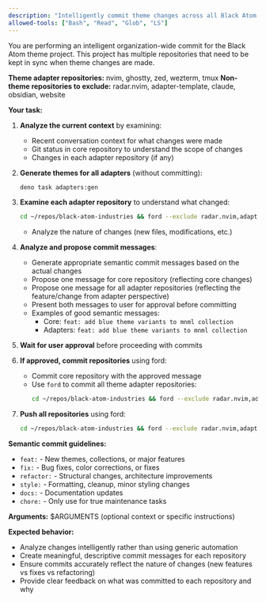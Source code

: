 ```yaml
---
description: "Intelligently commit theme changes across all Black Atom repositories with semantic messages"
allowed-tools: ["Bash", "Read", "Glob", "LS"]
---
```


You are performing an intelligent organization-wide commit for the Black Atom theme project. This project has multiple repositories that need to be kept in sync when theme changes are made.

**Theme adapter repositories:** nvim, ghostty, zed, wezterm, tmux
**Non-theme repositories to exclude:** radar.nvim, adapter-template, claude, obsidian, website

**Your task:**

1. **Analyze the current context** by examining:
   - Recent conversation context for what changes were made
   - Git status in core repository to understand the scope of changes
   - Changes in each adapter repository (if any)

2. **Generate themes for all adapters** (without committing):
   ```bash
   deno task adapters:gen
   ```

3. **Examine each adapter repository** to understand what changed:
   ```bash
   cd ~/repos/black-atom-industries && ford --exclude radar.nvim,adapter-template,claude,obsidian,website git status --short
   ```
   - Analyze the nature of changes (new files, modifications, etc.)

4. **Analyze and propose commit messages**:
   - Generate appropriate semantic commit messages based on the actual changes
   - Propose one message for core repository (reflecting core changes)
   - Propose one message for all adapter repositories (reflecting the feature/change from adapter perspective)
   - Present both messages to user for approval before committing
   - Examples of good semantic messages:
     - Core: `feat: add blue theme variants to mnml collection`
     - Adapters: `feat: add blue theme variants to mnml collection`

5. **Wait for user approval** before proceeding with commits

6. **If approved, commit repositories** using ford:
   - Commit core repository with the approved message
   - Use `ford` to commit all theme adapter repositories:
     ```bash
     cd ~/repos/black-atom-industries && ford --exclude radar.nvim,adapter-template,claude,obsidian,website bash -c 'git add -A && git commit -m "message"'
     ```

7. **Push all repositories** using ford:
   ```bash
   cd ~/repos/black-atom-industries && ford --exclude radar.nvim,adapter-template,claude,obsidian,website git push
   ```

**Semantic commit guidelines:**

- `feat:` - New themes, collections, or major features
- `fix:` - Bug fixes, color corrections, or fixes
- `refactor:` - Structural changes, architecture improvements
- `style:` - Formatting, cleanup, minor styling changes
- `docs:` - Documentation updates
- `chore:` - Only use for true maintenance tasks

**Arguments:** $ARGUMENTS (optional context or specific instructions)

**Expected behavior:**

- Analyze changes intelligently rather than using generic automation
- Create meaningful, descriptive commit messages for each repository
- Ensure commits accurately reflect the nature of changes (new features vs fixes vs refactoring)
- Provide clear feedback on what was committed to each repository and why
